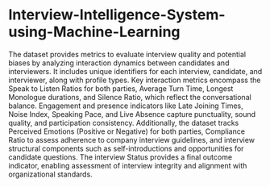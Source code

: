 # Interview-Intelligence-System-using-Machine-Learning
The dataset provides metrics to evaluate interview quality and potential biases by analyzing interaction dynamics between candidates and interviewers. It includes unique identifiers for each interview, candidate, and interviewer, along with profile types. Key interaction metrics encompass the Speak to Listen Ratios for both parties, Average Turn Time, Longest Monologue durations, and Silence Ratio, which reflect the conversational balance. Engagement and presence indicators like Late Joining Times, Noise Index, Speaking Pace, and Live Absence capture punctuality, sound quality, and participation consistency. Additionally, the dataset tracks Perceived Emotions (Positive or Negative) for both parties, Compliance Ratio to assess adherence to company interview guidelines, and interview structural components such as self-introductions and opportunities for candidate questions. The interview Status provides a final outcome indicator, enabling assessment of interview integrity and alignment with organizational standards.
